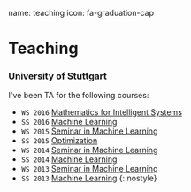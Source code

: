 name: teaching
icon: fa-graduation-cap

# Teaching

### University of Stuttgart

I've been TA for the following courses:

 * `WS 2016` [Mathematics for Intelligent Systems][maths16]
 * `SS 2016` [Machine Learning][ml16]
 * `WS 2015` [Seminar in Machine Learning][hsml15]
 * `SS 2015` [Optimization][opt15]
 * `WS 2014` [Seminar in Machine Learning][hsml14]
 * `SS 2014` [Machine Learning][ml14]
 * `WS 2013` [Seminar in Machine Learning][hsml13]
 * `SS 2013` [Machine Learning][ml13]
 {:.nostyle}

[maths16]: https://ipvs.informatik.uni-stuttgart.de/mlr/teaching/maths/
[ml16]: https://ipvs.informatik.uni-stuttgart.de/mlr/marc/teaching/16-MachineLearning/
[hsml15]: https://ipvs.informatik.uni-stuttgart.de/mlr/teaching/hauptseminar-machine-learning-ws-1516/
[opt15]: https://ipvs.informatik.uni-stuttgart.de/mlr/marc/teaching/15-Optimization/
[hsml14]: https://ipvs.informatik.uni-stuttgart.de/mlr/teaching/14-seminar-ml/
[ml14]: https://ipvs.informatik.uni-stuttgart.de/mlr/marc/teaching/14-MachineLearning/
[hsml13]: https://ipvs.informatik.uni-stuttgart.de/mlr/teaching/teaching-13-seminar-ml/
[ml13]: https://ipvs.informatik.uni-stuttgart.de/mlr/marc/teaching/13-MachineLearning/
